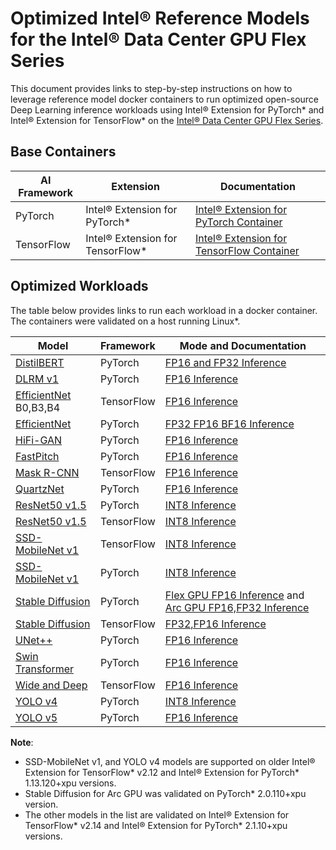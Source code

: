 # Optimized Intel® Reference Models for the Intel® Data Center GPU Flex Series

This document provides links to step-by-step instructions on how to leverage reference model docker containers to run optimized open-source Deep Learning inference workloads using Intel® Extension for PyTorch* and Intel® Extension for TensorFlow* on the [Intel® Data Center GPU Flex Series](https://www.intel.com/content/www/us/en/products/details/discrete-gpus/data-center-gpu/flex-series.html).

## Base Containers

| AI Framework                 | Extension            | Documentation |
| -----------------------------| ------------- | ----------------- |
| PyTorch | Intel® Extension for PyTorch* | [Intel® Extension for PyTorch Container](https://github.com/intel/intel-extension-for-pytorch/blob/v2.1.10%2Bxpu/docker/README.md) |
| TensorFlow | Intel® Extension for TensorFlow* | [Intel® Extension for TensorFlow Container](https://github.com/intel/intel-extension-for-tensorflow/blob/v2.14.0.1/docker/README.md)|

## Optimized Workloads

The table below provides links to run each workload in a docker container. The containers were validated on a host running Linux*.


| Model                            | Framework                  | Mode and Documentation     |
| ----------------------------|     ---------- | ----------|
| [DistilBERT](https://arxiv.org/abs/1910.01108) | PyTorch | [FP16 and FP32  Inference](../../models_v2/pytorch/distilbert/inference/gpu/CONTAINER_FLEX.md) |
| [DLRM v1](https://arxiv.org/abs/1906.00091) | PyTorch | [ FP16 Inference](../../models_v2/pytorch/dlrm/inference/gpu/CONTAINER.md) | 
| [EfficientNet](https://arxiv.org/abs/1905.11946) B0,B3,B4 | TensorFlow | [FP16 Inference](../../models_v2/tensorflow/efficientnet/inference/gpu/CONTAINER.md) |
| [EfficientNet](https://arxiv.org/abs/1905.11946) | PyTorch | [FP32 FP16 BF16 Inference](../../models_v2/pytorch/efficientnet/inference/gpu/README.md)
| [HiFi-GAN](https://arxiv.org/abs/2010.05646) | PyTorch | [FP16 Inference](../../models_v2/pytorch/hifi_gan/inference/gpu/CONTAINER.md) |
| [FastPitch](https://arxiv.org/abs/2006.06873) | PyTorch | [FP16 Inference](../../models_v2/pytorch/fastpitch/inference/gpu/CONTAINER.md) |
| [Mask R-CNN](https://arxiv.org/abs/1703.06870) | TensorFlow | [FP16 Inference](../../models_v2/tensorflow/maskrcnn/inference/gpu/CONTAINER.md) |
| [QuartzNet](https://arxiv.org/abs/1910.10261) | PyTorch | [FP16 Inference](../../models_v2/pytorch/quartznet/inference/gpu/CONTAINER.md) |
| [ResNet50 v1.5](https://arxiv.org/pdf/1512.03385.pdf) | PyTorch | [INT8 Inference](../../models_v2/pytorch//resnet50v1_5/inference/gpu/CONTAINER_FLEX.md) | 
| [ResNet50 v1.5](https://arxiv.org/pdf/1512.03385.pdf) | TensorFlow | [INT8 Inference](../../models_v2/tensorflow/resnet50v1_5/inference/gpu/CONTAINER_FLEX.md) | 
| [SSD-MobileNet v1](https://arxiv.org/pdf/1704.04861.pdf) | TensorFlow | [INT8 Inference](../../quickstart/object_detection/tensorflow/ssd-mobilenet/inference/gpu/DEVCATALOG.md) | 
| [SSD-MobileNet v1](https://arxiv.org/pdf/1704.04861.pdf) | PyTorch | [INT8 Inference](../../quickstart/object_detection/pytorch/ssd-mobilenet/inference/gpu/DEVCATALOG.md) | 
| [Stable Diffusion](https://arxiv.org/abs/2112.10752) | PyTorch | [Flex GPU FP16 Inference](../../models_v2/pytorch/stable_diffusion/inference/gpu/CONTAINER_FLEX.md) and [Arc GPU FP16,FP32 Inference](../../quickstart/generative-ai/pytorch/stable_diffusion/inference/gpu/WSL2_ARC_STABLE_DIFFUSION.md) |
| [Stable Diffusion](https://arxiv.org/abs/2112.10752) | TensorFlow | [FP32,FP16 Inference](../../models_v2/tensorflow/stable_diffusion/inference/gpu/CONTAINER.md) | 
| [UNet++](https://arxiv.org/abs/1807.10165) | PyTorch | [FP16 Inference](../../models_v2/pytorch/unetpp/inference/gpu/CONTAINER.md) |
| [Swin Transformer](https://arxiv.org/abs/2103.14030) | PyTorch | [FP16 Inference](../../models_v2/pytorch/swin-transformer/inference/gpu/CONTAINER.md) |
| [Wide and Deep](https://arxiv.org/abs/1606.07792) | TensorFlow | [FP16 Inference](../../models_v2/tensorflow/wide_deep_large_ds/inference/gpu/CONTAINER.md) |
| [YOLO v4](https://arxiv.org/pdf/1704.04861.pdf) | PyTorch | [INT8 Inference](../../quickstart/object_detection/pytorch/yolov4/inference/gpu/DEVCATALOG.md) |
| [YOLO v5](https://ui.adsabs.harvard.edu/abs/2021zndo...4679653J/abstract) | PyTorch | [FP16 Inference](../../models_v2/pytorch/yolov5/inference/gpu/README.md) | 


**Note**: 
* SSD-MobileNet v1, and YOLO v4 models are supported on older Intel® Extension for TensorFlow* v2.12 and Intel® Extension for PyTorch* 1.13.120+xpu versions. 
* Stable Diffusion for Arc GPU was validated on PyTorch* 2.0.110+xpu version.
* The other models in the list are validated on Intel® Extension for TensorFlow* v2.14 and Intel® Extension for PyTorch* 2.1.10+xpu versions.
